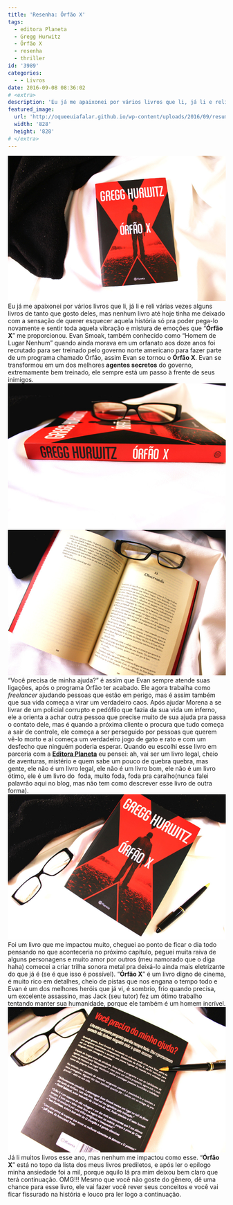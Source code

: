 ```yaml
---
title: 'Resenha: Órfão X'
tags:
  - editora Planeta
  - Gregg Hurwitz
  - Órfão X
  - resenha
  - thriller
id: '3989'
categories:
  - - Livros
date: 2016-09-08 08:36:02
# <extra>
description: 'Eu já me apaixonei por vários livros que li, já li e reli várias vezes alguns livros de tanto que gosto deles, mas nenhum livro até hoje tinha me deixado com a sensação de querer esquecer aquela história só pra poder pega-lo novamente e sentir toda aquela vibração e mistura de emoções que “Órfão X” me proporcionou. Evan Smoak, também conhecido como “Homem de Lugar Nenhum” quando ainda morava em um orfanato aos doze anos foi recrutado para ser treinado pelo governo norte americano para fazer parte de um programa chamado Órfão, assim Evan se tornou o Órfão X. Evan se transformou em um dos melhores agentes secretos do governo, extremamente bem treinado, ele sempre está um passo à frente de seus inimigos. “Você precisa de minha ajuda?” é assim que Evan sempre atende suas ligações, após o programa Órfão &hellip;'
featured_image: 
  url: 'http://oqueeuiafalar.github.io/wp-content/uploads/2016/09/resumo-Órfão-X.jpg'
  width: '828'
  height: '828'
# </extra>
---
```


![resenha - Órfão X](/wp-content/uploads/2016/09/Livro-Órfão-X-resenha.jpg) Eu já me apaixonei por vários livros que li, já li e reli várias vezes alguns livros de tanto que gosto deles, mas nenhum livro até hoje tinha me deixado com a sensação de querer esquecer aquela história só pra poder pega-lo novamente e sentir toda aquela vibração e mistura de emoções que “**Órfão X**” me proporcionou. Evan Smoak, também conhecido como “Homem de Lugar Nenhum” quando ainda morava em um orfanato aos doze anos foi recrutado para ser treinado pelo governo norte americano para fazer parte de um programa chamado Órfão, assim Evan se tornou o **Órfão X**. Evan se transformou em um dos melhores **agentes secretos** do governo, extremamente bem treinado, ele sempre está um passo à frente de seus inimigos. ![resumo do livro - órfão X](/wp-content/uploads/2016/09/lombada-do-livro-Órfão-X.jpg) ![livro órfão X - resenha](/wp-content/uploads/2016/09/páginas-do-livro-órfão-x.jpg) “Você precisa de minha ajuda?” é assim que Evan sempre atende suas ligações, após o programa Órfão ter acabado. Ele agora trabalha como _freelancer_ ajudando pessoas que estão em perigo, mas é assim também que sua vida começa a virar um verdadeiro caos. Após ajudar Morena a se livrar de um policial corrupto e pedófilo que fazia da sua vida um inferno, ele a orienta a achar outra pessoa que precise muito de sua ajuda pra passa o contato dele, mas é quando a próxima cliente o procura que tudo começa a sair de controle, ele começa a ser perseguido por pessoas que querem vê-lo morto e aí começa um verdadeiro jogo de gato e rato e com um desfecho que ninguém poderia esperar. Quando eu escolhi esse livro em parceria com a [**Editora Planeta**](http://www.planetadelivros.com.br/) eu pensei: ah, vai ser um livro legal, cheio de aventuras, mistério e quem sabe um pouco de quebra quebra, mas gente, ele não é um livro legal, ele não é um livro bom, ele não é um livro ótimo, ele é um livro do  foda, muito foda, foda pra caralho(nunca falei palavrão aqui no blog, mas não tem como descrever esse livro de outra forma). ![livro órfão X - resenha](/wp-content/uploads/2016/09/resumo-Órfão-X.jpg) Foi um livro que me impactou muito, cheguei ao ponto de ficar o dia todo pensando no que aconteceria no próximo capítulo, peguei muita raiva de alguns personagens e muito amor por outros (meu namorado que o diga haha) comecei a criar trilha sonora metal pra deixá-lo ainda mais eletrizante do que já é (se é que isso é possível). “**Órfão X**” é um livro digno de cinema, é muito rico em detalhes, cheio de pistas que nos engana o tempo todo e Evan é um dos melhores heróis que já vi, é sombrio, frio quando precisa, um excelente assassino, mas Jack (seu tutor) fez um ótimo trabalho tentando manter sua humanidade, porque ele também é um homem incrível. ![resumo do livro órfão x](/wp-content/uploads/2016/09/contra-capa-órfão-X-resenha.jpg) Já li muitos livros esse ano, mas nenhum me impactou como esse. “**Órfão X**” está no topo da lista dos meus livros prediletos, e após ler o epílogo minha ansiedade foi a mil, porque aquilo lá pra mim deixou bem claro que terá continuação. OMG!!! Mesmo que você não goste do gênero, dê uma chance para esse livro, ele vai fazer você rever seus conceitos e você vai ficar fissurado na história e louco pra ler logo a continuação.
